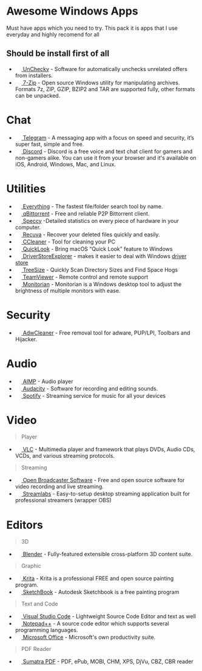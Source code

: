 # Awesome Windows Apps
Must have apps which you need to try. This pack it is apps that I use everyday and highly recomend for all

## Should be install first of all
- [<img src="https://unchecky.com/assets/ico/favicon.ico" height="16" /> UnChecky](https://unchecky.com/) - Software for automatically unchecks unrelated offers from installers.
- [<img src="https://www.7-zip.org/favicon.ico" height="16" /> 7-Zip](http://www.7-zip.org/) - Open source Windows utility for manipulating archives. Formats 7z, ZIP, GZIP, BZIP2 and TAR are supported fully, other formats can be unpacked.

# Chat
- [<img src="https://desktop.telegram.org/img/td_favicon.ico" width="16" height="16" /> Telegram](https://desktop.telegram.org/) - A messaging app with a focus on speed and security, it’s super fast, simple and free.
- [<img src="https://discordapp.com/assets/07dca80a102d4149e9736d4b162cff6f.ico" width="16" height="16" /> Discord](https://discordapp.com) - Discord is a free voice and text chat client for gamers and non-gamers alike. You can use it from your browser and it's available on iOS, Android, Windows, Mac, and Linux.

# Utilities
- [<img src="http://www.voidtools.com/favicon.ico" height="16" /> Everything](http://www.voidtools.com/) - The fastest file/folder search tool by name.
- [<img src="https://qbittorrent.org/favicon.ico" height="16" /> qBittorrent](https://qbittorrent.org/) - Free and reliable P2P Bittorrent client.
- [<img src="https://s1.pir.fm/pf/icon/sp_128.png" height="16" /> Speccy](https://www.piriform.com/speccy) -Detailed statistics on every piece of hardware in your computer.
- [<img src="https://s1.pir.fm/pf/icon/rc_128.png" height="16" /> Recuva](https://www.piriform.com/recuva) - Recover your deleted files quickly and easily.
- [<img src="https://s1.pir.fm/pf/icon/cc_128.png" height="16" /> CCleaner](https://www.piriform.com/ccleaner) - Tool for cleaning your PC
- [<img src="https://user-images.githubusercontent.com/1687847/29485863-8cd61b7c-84e2-11e7-97d5-eacc2ba10d28.png" height="16" /> QuickLook](https://github.com/QL-Win/QuickLook) - Bring macOS “Quick Look” feature to Windows
- [<img src="https://raw.githubusercontent.com/lostindark/DriverStoreExplorer/master/Rapr/icon.ico" height="16" /> DriverStoreExplorer](https://github.com/lostindark/DriverStoreExplorer) - makes it easier to deal with Windows [driver store](https://msdn.microsoft.com/en-us/library/ff544868(VS.85).aspx)
- [<img src="https://www.jam-software.com/img/icons/TreeSize-Icon-100.png" height="16" /> TreeSize](https://www.jam-software.com/treesize_free/) - Quickly Scan Directory Sizes and Find Space Hogs
- [<img src="https://www.teamviewer.com/favicon.ico" height="16" /> TeamViewer](https://www.teamviewer.com) - Remote control and remote support
- [<img src="https://store-images.s-microsoft.com/image/apps.32551.14453285281266867.d3aaa2bb-8ce7-4db4-bafc-9608916c0e79.6f3786ec-5089-4321-96c5-4ecbc33b28c6?mode=scale&q=90&h=270&w=270&background=%23262626" height="16" /> Monitorian](https://github.com/emoacht/Monitorian) - Monitorian is a Windows desktop tool to adjust the brightness of multiple monitors with ease.

# Security
- [<img src="https://content.toolslib.net/content/img/1-logos/d956f352-36a5-59f4-81cd-f5471ede836e.png?s=fdee2033a0a5ec759654450eab084f8a" height="16" /> AdwCleaner](https://toolslib.net/downloads/viewdownload/1-adwcleaner/) - Free removal tool for adware, PUP/LPI, Toolbars and Hijacker.

# Audio
- [<img src="http://www.aimp.ru/favicon.ico" height="16" /> AIMP](http://www.aimp.ru/) - Audio player
- [<img src="https://www.audacityteam.org/wp-content/uploads/2016/04/cropped-favicon-32x32.png" height="16" /> Audacity](http://audacityteam.org/) - Software for recording and editing sounds.
- [<img src="https://www.spotify.com/favicon.ico" height="16" /> Spotify](https://www.spotify.com) - Streaming service for music for all your devices

# Video
> Player
- [<img src="http://images.videolan.org/images/favicon.ico" height="16" /> VLC](http://www.videolan.org/vlc/index.html) - Multimedia player and framework that plays DVDs, Audio CDs, VCDs, and various streaming protocols.
> Streaming
- [<img src="https://obsproject.com/favicon.ico" height="16" /> Open Broadcaster Software](https://obsproject.com/) - Free and open source software for video recording and live streaming.
- [<img src="https://streamlabs.com/favicon.ico" height="16" /> Streamlabs](https://streamlabs.com/) - Easy-to-setup desktop streaming application built for professional streamers (wrapper OBS)

# Editors

> 3D
- [<img src="https://www.blender.org/favicon.ico" height="16" /> Blender](https://www.blender.org/) - Fully-featured extensible cross-platform 3D content suite.

> Graphic
- [<img src="https://krita.org/wp-content/themes/krita-org-theme/images/favicon.ico" height="16" /> Krita](https://krita.org/) - Krita is a professional FREE and open source painting program.
- [<img src="https://sketchbook.com/static/favicon.png" height="16" /> SketchBook](https://sketchbook.com/) - Autodesk Sketchbook is a free painting program

> Text and Code
- [<img src="https://code.visualstudio.com/favicon.ico" height="16" /> Visual Studio Code](https://code.visualstudio.com/) - Lightweight Source Code Editor and text as well
- [<img src="https://notepad-plus-plus.org/favicon.ico" height="16" /> Notepad++](https://notepad-plus-plus.org/) - A source code editor which supports several programming languages.
- [<img src="https://suk.officehome.msocdn.com/s/7047452e/Images/favicon_metro.ico" height="16" /> Microsoft Office](http://www.office.com) - Microsoft's own productivity suite.

> PDF Reader
- [<img src="https://www.sumatrapdfreader.org/favicon.ico" height="16" /> Sumatra PDF](http://www.sumatrapdfreader.org/free-pdf-reader.html) - PDF, ePub, MOBI, CHM, XPS, DjVu, CBZ, CBR reader



